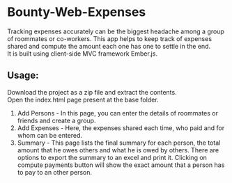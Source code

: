 Bounty-Web-Expenses
===================

Tracking expenses accurately can be the biggest headache among a group of roommates or co-workers. This app helps to keep track of expenses shared and compute the amount each one has one to settle in the end.  
It is built using client-side MVC framework Ember.js.  
  
Usage:  
------  
Download the project as a zip file and extract the contents.  
Open the index.html page present at the base folder.  
  
1. Add Persons - In this page, you can enter the details of roommates or friends and create a group.  
2. Add Expenses - Here, the expenses shared each time, who paid and for whom can be entered.  
3. Summary - This page lists the final summary for each person, the total amount that he owes others and what he is owed by others. There are options to export the summary to an excel and print it. Clicking on compute payments button will show the exact amount that a person has to pay to an other person.
